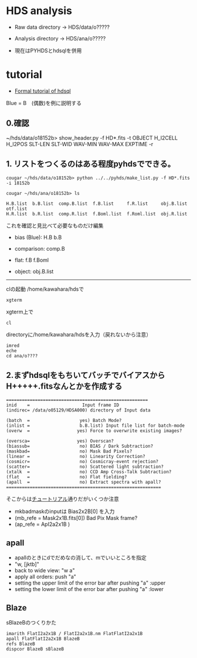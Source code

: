 # HDS analysis 

- Raw data directory -> HDS/data/o?????
- Analysis directory -> HDS/ana/o?????

- 現在はPYHDSとhdsqlを併用

# tutorial

- [Formal tutorial of hdsql](https://www.naoj.org/Observing/Instruments/HDS/hdsql.html)

Blue = B　(偶数)を例に説明する

## 0.確認

~/hds/data/o18152b> show_header.py -f HD*.fits -t OBJECT H_I2CELL H_I2POS SLT-LEN SLT-WID WAV-MIN WAV-MAX EXPTIME -r

## 1. リストをつくるのはある程度pyhdsでできる。

```
cougar ~/hds/data/o18152b> python ../../pyhds/make_list.py -f HD*.fits -i 18152b

cougar ~/hds/ana/o18152b> ls

H.B.list  b.B.list  comp.B.list  f.B.list     f.R.list	   obj.B.list  otf.list
H.R.list  b.R.list  comp.R.list  f.Boml.list  f.Roml.list  obj.R.list
```

これを確認と見比べて必要なものだけ編集

- bias (Blue):
H.B
b.B

- comparison:
comp.B

- flat:
f.B
f.Boml

- object:
obj.B.list

------------------------------------------
clの起動
/home/kawahara/hdsで

```
xgterm
```

xgterm上で

```
cl
```

directoryに/home/kawahara/hdsを入力（戻れないから注意）

```
imred
eche
cd ana/o????
```

## 2.まずhdsqlをもちいてバッチでバイアスからH+++++.fitsなんとかを作成する

```
======================================================    
inid    =                    Input frame ID
(indirec= /data/o05129/HDSA000) directory of Input data

(batch  =                   yes) Batch Mode?
(inlist =                   b.B.list) Input file list for batch-mode
(overw  =                  yes) Force to overwrite existing images?

(oversca=                  yes) Overscan?
(biassub=                   no) BIAS / Dark Subtraction?
(maskbad=                   no) Mask Bad Pixels?
(linear =                   no) Linearity Correction?
(cosmicr=                   no) Cosmicray-event rejection?
(scatter=                   no) Scattered light subtraction?
(xtalk  =                   no) CCD Amp Cross-Talk Subtraction?
(flat   =                   no) Flat fielding?
(apall  =                   no) Extract spectra with apall?
===========================================================
```

そこからは[チュートリアル](https://www.naoj.org/Observing/Instruments/HDS/hdsql.html)通りだがいくつか注意

- mkbadmaskのinputは Bias2x2B[0] を入力
- (mb_refe  =    Mask2x1B.fits[0]) Bad Pix Mask frame?
- (ap_refe  =    ApI2a2x1B )

## apall

- apallのときにdでだめなの消して、mでいいところを指定
- "w, [jktb]"
- back to wide view: "w a" 
- apply all orders: push "a"
- setting the upper limit of the error bar after pushing "a" :upper
- setting the lower limit of the error bar after pushing "a" :lower

## Blaze

sBlazeBのつくりかた

```
imarith FlatI2a2x1B / FlatI2a2x1B.nm FlatFlatI2a2x1B
apall FlatFlatI2a2x1B BlazeB
refs BlazeB
dispcor BlazeB sBlazeB
```





